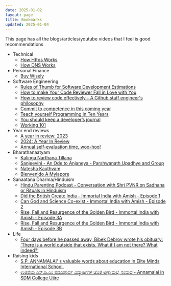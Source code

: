 ```yaml
---
date: 2025-01-02
layout: page
title: Bookmarks
updated: 2025-01-04
---
```


This page has all the blogs/articles/youtube videos that I feel is good recommendations

- Technical
	- [How Https Works](https://howhttps.works/)
	- [How DNS Works](https://wizardzines.com/zines/dns/)
- Personal Finance
	- [Buy Wisely](https://stephango.com/buy-wisely)
- Software Engineering
	- [Rules of Thumb for Software Development Estimations](https://vadimkravcenko.com/shorts/project-estimates/)
	- [How to make Your Code Reviewer Fall in Love with You](https://mtlynch.io/code-review-love/)
	- [How to review code effectively - A Github staff engineer's philosophy](https://github.blog/developer-skills/github/how-to-review-code-effectively-a-github-staff-engineers-philosophy/)
	- [Commit to competence in this coming year](https://world.hey.com/dhh/commit-to-competence-in-this-coming-year-feb7d7c5)
	- [Teach yourself Programming in Ten Years](https://norvig.com/21-days.html)
	- [You should keep a developer’s journal](https://stackoverflow.blog/2024/12/24/you-should-keep-a-developer-s-journal/)
	- [Working 101](https://j11g.com/2020/09/30/working-101/)
- Year end reviews
	- [A year in review: 2023](https://hamvocke.com/blog/2023-in-review/) 
	- [2024: A Year In Review](https://mrkaran.dev/posts/2024/)
	- [Annual self-evaluation time, woo-hoo!](https://blog.plover.com/misc/evaluation.html)
- Bharathanaatyam
	- [Kalinga Narthana Tillana](https://www.youtube.com/watch?v=qX9gtFrXMfQ)
	- [Sanjeevini - An Ode to Anjaneya - Parshwanath Upadhye and Group](https://www.youtube.com/watch?v=r5B1Mdb5RRk)
	- [Natesha Kauthvam](https://www.youtube.com/watch?v=4bVcEEg28DM)
	- [Bienvenido A Mylapore](https://www.youtube.com/watch?v=ixApYrL_RD0)
- Sanaatana Dharma/Hinduism
	- [Hindu Parenting Podcast - Conversation with Shri PVNR on Sadhana or Rituals in Hinduism](https://youtu.be/QT4bncRAJAg?si=2PQosHEh5Jz0cbI0)
	- [Did the British Create India - Immortal India with Amish - Episode 1](https://www.youtube.com/watch?v=mOZrSTGX8zk) 
	- [Can God and Science Co-exist  - Immortal India with Amish - Episode 2](https://www.youtube.com/watch?v=niZWK3p73zk) 
	- [Rise, Fall and Resurgence of the Golden Bird - Immortal India with Amish - Episode 3A](https://www.youtube.com/watch?v=E3js96VdYIE) 
	- [Rise, Fall and Resurgence of the Golden Bird - Immortal India with Amish - Episode 3B](https://www.youtube.com/watch?v=OgGGf3tGX7w) 
- Life
	- [Four days before he passed away, Bibek Debroy wrote his obituary: ‘There is a world outside that exists. What if I am not there? What indeed?’](https://indianexpress.com/article/opinion/columns/bibek-debroy-death-obituary-9648221/)
- Raising kids
	- [S.P. ANNAMALAI' s valuable words about education in Elite Minds International School.](https://www.youtube.com/watch?v=Sg558D0TTVw)
	- [ಉಜಿರೆಯ ಎಸ್.ಡಿ.ಎಂ ಪದವಿಪೂರ್ವ ವಿದ್ಯಾರ್ಥಿಗಳ ಜೊತೆ ಅಣ್ಣಾಮಲೈ ಸಂವಾದ - Annamalai in SDM College Ujire](https://www.youtube.com/watch?v=Z0H8xKzIK18)